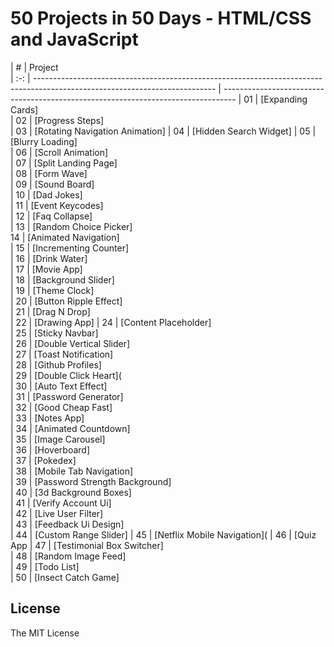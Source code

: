 # 50 Projects in 50 Days - HTML/CSS and JavaScript

|  #  | Project                                                                                                                                                                                      
| :-: | --------------------------------------------------------------------------------------------------------------------------- | --------------------------------------------------------------------------------- 
| 01  | [Expanding Cards]               
| 02  | [Progress Steps]          
| 03  | [Rotating Navigation Animation]
| 04  | [Hidden Search Widget]
| 05  | [Blurry Loading]               
| 06  | [Scroll Animation]              
| 07  | [Split Landing Page]           
| 08  | [Form Wave]                  
| 09  | [Sound Board]                 
| 10  | [Dad Jokes]                  
| 11  | [Event Keycodes]              
| 12  | [Faq Collapse]                 
| 13  | [Random Choice Picker]       
  14  | [Animated Navigation]        
| 15  | [Incrementing Counter]       
| 16  | [Drink Water]            
| 17  | [Movie App]                  
| 18  | [Background Slider]         
| 19  | [Theme Clock]                 
| 20  | [Button Ripple Effect]       
| 21  | [Drag N Drop]                
| 22  | [Drawing App]
| 24  | [Content Placeholder]         
| 25  | [Sticky Navbar]               
| 26  | [Double Vertical Slider]        
| 27  | [Toast Notification]          
| 28  | [Github Profiles]             
| 29  | [Double Click Heart](           
| 30  | [Auto Text Effect]           
| 31  | [Password Generator]        
| 32  | [Good Cheap Fast]         
| 33  | [Notes App]              
| 34  | [Animated Countdown]         
| 35  | [Image Carousel]              
| 36  | [Hoverboard]        
| 37  | [Pokedex]                    
| 38  | [Mobile Tab Navigation]     
| 39  | [Password Strength Background]  
| 40  | [3d Background Boxes]           
| 41  | [Verify Account Ui]           
| 42  | [Live User Filter]           
| 43  | [Feedback Ui Design]           
| 44  | [Custom Range Slider] 
| 45  | [Netflix Mobile Navigation](
| 46  | [Quiz App
| 47  | [Testimonial Box Switcher]     
| 48  | [Random Image Feed]            
| 49  | [Todo List]                 
| 50  | [Insect Catch Game]          


## License

The MIT License



